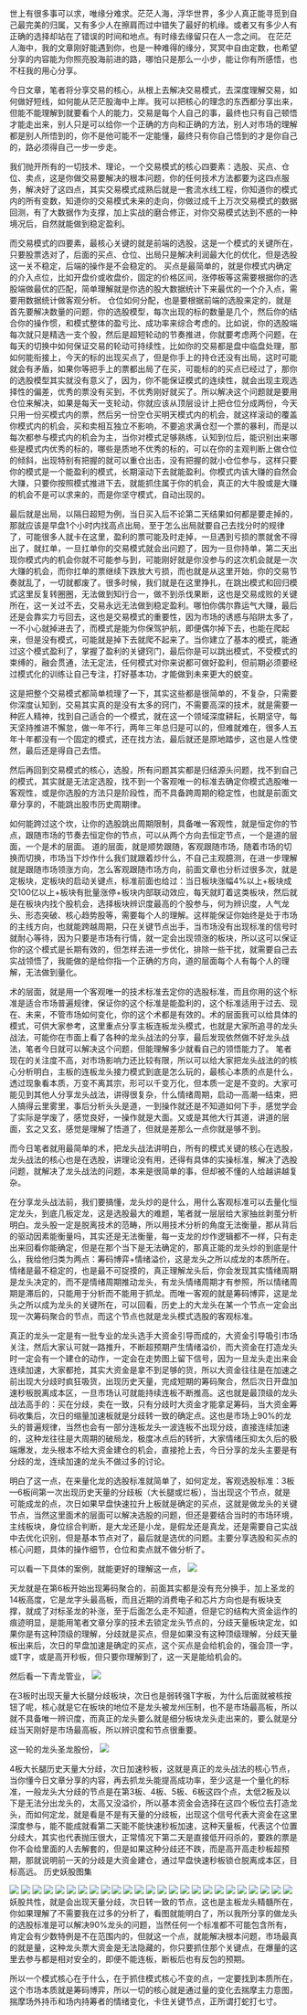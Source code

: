 世上有很多事可以求，唯缘分难求。茫茫人海，浮华世界，多少人真正能寻觅到自己最完美的归属，又有多少人在擦肩而过中错失了最好的机缘。或者又有多少人有正确的选择却站在了错误的时间和地点。有时缘去缘留只在人一念之间。
在茫茫人海中，我的文章刚好能遇到你，也是一种难得的缘分，冥冥中自由定数，也希望分享的内容能为你照亮股海前进的路，哪怕只是那么一小步，能让你有所感悟，也不枉我的用心分享。

今日文章，笔者将分享交易的核心，从根上去解决交易模式，去深度理解交易，如何做好短线，如何能从茫茫股海中上岸。我可以把核心的理念的东西都分享出来，但能不能理解到就要看个人的能力，交易是每个人自己的事，最终也只有自己顿悟才能走出来，别人只是可以给你一个正确的方向和正确的方法，别人对市场的理解都是别人所悟到的，你不是他可能不一定能懂，最终只有你自己悟到的才是你自己的，路必须得自己一步一步走。

我们抛开所有的一切技术、理论，一个交易模式的核心四要素：选股、买点、仓位、卖点，这是你做交易要解决的根本问题，你的任何技术方法都要为这四点服务，解决好了这四点，其实交易模式成熟后就是一套流水线工程，你知道你的模式内的所有变数，知道你的交易模式未来的走向，你做过成千上万次交易模式的数据回测，有了大数据作为支撑，加上实战的磨合修正，对你交易模式达到不惑的一种境况后，自然就能做到稳定盈利。

而交易模式的四要素，最核心关键的就是前端的选股，这是一个模式的关键所在，只要股票选对了，后面的买点、仓位、出局只是解决利润最大化的优化，但是选股这一关不稳定，后端的操作是不会稳定的。
买点是最简单的，就是你模式内确定的介入点位，比如开盘价或收盘价，固定的价格区间，涨停板等这需要根据你的选股端做最优的匹配，简单理解就是你选的股大数据统计下来最优的一个介入点，需要用数据统计做客观分析。
仓位如何分配，也是要根据前端的选股来定的，就是首先要解决数量的问题，你的选股模型，每次出现的标的数量是几个，然后你的结合你的操作惯，和模式整体的盈亏比、成功率来综合考虑的。比如说，你的选股端每次就只是精选一支个股，然后是超短轮动的节奏推进，你就要考虑两个问题，在每天的切换中如何保证交易的轮动可持续性，比如你的交易都是盘中临盘处理，那如何能衔接上，今天的标的出现买点了，但是你手上的持仓还没有出局，这时可能就会有矛盾，如果你等把手上的票都出局了在买，可能标的的买点已经过了，那你的选股模型其实就没有意义了，因为，你不能保证模式的连续性，就会出现主观选择性的偏差，优秀的票没有买到，不优秀刚好就买了。所以解决这个问题就是要用仓位来解决，如果是每天一支轮动，你就应该从顶层设计上把仓位分成两份，今天只用一份买模式内的票，然后另一份空仓买明天模式内的机会，就这样滚动的覆盖你模式内的机会，买和卖相互独立不影响，不要追求满仓怼一个票的暴利，而是以每次都参与模式内的机会为主，当你对模式足够熟练，认知到位后，能识别出来哪些是模式内优秀的标的，哪些是质地不优秀的标的，可以在你的主观判断上做仓位的倾斜，出现特别有把握的就可以重仓出击，没有把握的就小仓位参与，这样只要你的模式是一个能盈利的模式，长期滚动下去就能盈利。你模式内该大赚的自然会大赚，只要你按照模式推进下去，就能抓住属于你的机会，真正的大牛股或是大赚的机会不是可以求来的，而是你坚守模式，自动出现的。

最后就是出局，以隔日超短为例，当日买入后不论第二天结果如何都是要走掉的，那就应该是早盘1个小时内找高点出局，至于怎么出局就要自己去找分时的规律了，可能很多人就卡在这里，盈利的票可能及时走掉，一旦遇到亏损的票就舍不得出了，就扛单，一旦扛单你的交易模式就会出问题了，因为一旦你持单，第二天出现你模式内的机会你就不可能参与到，可能刚好就是你没参与的这次机会就是一次大赚的机会，而你扛单的票继续下跌放大亏损，而也就是从这里开始，你的交易节奏就乱了，一切就都废了。很多时候，我们就是在这里挣扎，在跳出模式和回归模式这里反复转圈圈，无法做到知行合一，做不到杀伐果断，这也是交易成败的关键所在，这一关过不去，交易永远无法做到稳定盈利。哪怕你偶尔靠运气大赚，最后还是会靠实力亏回去，这也是交易模式的重要性，因为市场的诱惑与陷阱太多了，一不小心就掉进去了，而模式是能为你保驾护航，即便偶尔掉下去，也能在爬起来，但是没有模式，可能就是掉下去就爬不起来了。当你建立了基本的模式，能通过这个模式盈利了，掌握了盈利的关键窍门，最后你是可以跳出模式，不受模式的束缚的，融会贯通，法无定法，任何模式对你来说都可做好盈利，但前期必须要经过模式化的训练让自己专注，打好基本功，才能做到未来更大的蜕变。

这是把整个交易模式都简单梳理了一下，其实这些都是很简单的，不复杂，只需要你深度认知到，交易其实真的是没有太多的窍门，不需要高深的技术，就是需要一种匠人精神，找到自己适合的一个模式，就在这一个领域深度耕耘，长期坚守，每天坚持推进不懈怠，做一年不行，两年三年总归是可以的，但难就难在，很多人五年十年都没有一个固定的模式，还在找方法，最后就还是原地踏步，这也是人性使然，最后还是得自己去悟。

然后再回到交易模式的核心，选股，所有问题其实都是归结源头问题，找不到自己的模式，其实就是无法定选股，找不到一个客观唯一的标准去确定你模式选股唯一客观性，或是你选股的方法只是阶段性，而不具备跨周期的稳定性，也就是前面文章分享的，不能跳出股市历史周期律。

如何能跨过这个坎，让你的选股跳出周期限制，具备唯一客观性，就是恒定你的节点，跟随市场的节奏去恒定你的节点，可以从两个方向去恒定节点，一个是道的层面，一个是术的层面。
道的层面，就是顺势跟随，客观跟随市场，随着市场的切换而切换，市场当下炒作什么我们就跟着炒什么，不自己主观臆测，在进一步理解就是跟随市场领涨方向，怎么客观跟随市场方向，前面文章也分析过很多次，就是定板块，定板块的启动关键点，标准前面也给过：当日板块涨幅4%以上+板块成交100亿以上+板块有批量涨停+板块内部联动效应，每天就盯着这类板块，然后就是在板块内找个股机会，选择板块辨识度最高的个股参与，何为辨识度，人气龙头、形态突破、核心趋势股等，需要每个人的理解。这样能保证你始终是处于市场的主线方向，也就能跨越周期，只在关键节点出手，当市场没有出现标准的信号时就耐心等待，因为只要是市场有行情，就一定会出现领涨的板块，所以这可以保证你的这个模式是长期有效的，但怎样去进一步优化，排除一些干扰，就需要自己去实战领悟了，我能做的是给你指一个正确的方向，道的层面每个人有每个人的理解，无法做到量化。

术的层面，就是用一个客观唯一的技术标准去定你的选股标准，而且你用的这个标准是适合市场普遍规律，保证你的这个标准是能盈利的，这个标准适用于过去、现在、未来，不管市场如何变化，你的这个术都是有效的。术的层面我可以给具体的模式，可供大家参考，这里重点分享主板连板龙头模式，也就是大家所追寻的龙头战法，可能你在市面上看了各种的龙头战法的分享，最后发现依然做不好龙头战法，笔者今日就可以解决这个问题，但能理解多少就看自己的领悟能力了。
笔者现在的关注度不高，对市场影响力还比较有限，所以可以给大家把龙头战法的的核心分析明白，主板的连板龙头接力模式到底是怎么玩的，最核心本质的点是什么，透过现象看本质，万变不离其宗，形可以千变万化，但本质一定是不变的。大家可能见到其他人分享龙头战法，讲得很复杂，什么情绪周期，启动—高潮—结束，把人搞得云里雾里，事后分析头头是道，一到操作就还是不知道如何下手，感觉学会了实际是学废了，感觉良好，一操作就是大面。又或是其他大行其道，讲道的层面，玄之又玄，感觉是理解了悟道了，但就是差那么一点你就是够不到。

而今日笔者就用最简单的术，把龙头战法讲明白，所有的模式关键的核心在选股，龙头战法的核心也是在选股，讲理论没有用，还得有具体的实操标准，解决了选股问题，就解决了龙头战法的问题，本来是很简单的事，但却被不懂的人给越讲越复杂。

在分享龙头战法前，我们要搞懂，龙头炒的是什么，用什么客观标准可以去量化恒定龙头，到底几板定龙，这是选股最大的难题，笔者就一层层给大家抽丝剥茧分析明白。龙头股一定是脱离技术的范畴，所以用技术分析的角度无法衡量，那从背后的驱动因素能衡量吗，其实还是无法衡量，每一支龙的炒作逻辑都不一样，只有走出来回看你能确定，但是在那个当下是无法确定的，那真正能的龙头炒的到底是什么，我给他归类为两点：筹码博弈+情绪溢价，这是龙头之所以成龙的本质所在。情绪是最不稳定的，也是最不可捉摸的，真正理解龙头后，你会发现其实情绪周期是龙头决定的，而不是情绪周期推动龙头，有龙头情绪周期才有参照，所以情绪周期是滞后的，只能用于分析而不能用于抓龙。而唯一客观的就是筹码博弈，这是龙头之所以成为龙头的关键所在，可以回看，历史上的大龙头在某一个节点一定会出现一次筹码聚合的节点，而这个节点也就是龙头模式选股的客观标准。

真正的龙头一定是有一批专业的龙头选手大资金引导而成的，大资金引导吸引市场关注，然后大家认可就一路推升，不断超预期产生情绪溢价，而大资金在打造龙头时一定会有一个建仓的动作，一定会在走势图上留下信号，因为一旦龙头走出来会连续加速，大家都抢，其实大资金是拿不到足够的货，所以大资金往往是在加速之前出现大分歧时疯狂吸货，出现历史天量，完成短期的筹码聚合，然后次日开盘加速秒板脱离成本区，一旦市场认可就能持续连板不断推高。这也就是最顶级的龙头战法高手的：买在分歧，卖在一致，只有分歧时大资金才能拿足筹码，当大资金筹码收集后，次日的缩量加速板就是分歧转一致的确定点。这也是市场上90%的龙头的普遍规律，当然也会有一部分连板龙头一波连板不出现分歧，直接连续加速的，这种龙往往是大周期的破局龙，极度冰点后的转折，大家情绪压抑太久后的极端爆发，龙头根本不给大资金建仓的机会，直接抢上去，今日分享的龙头主要是有分歧的龙，连续加速的龙头不做过多的讨论。

明白了这一点，在来量化龙的选股标准就简单了，如何定龙，客观选股标准：3板—6板间第一次出现历史天量的分歧板（大长腿或烂板），当出现这个节点，就是可能成龙的点，次日如果早盘快速拉升上板就是确定的买点，这就是做龙头的关键节点，当然这里面术的层面可以解决选股的问题，但还是要结合当时的市场环境，主线板块，身位综合判断，是大龙还是小龙，是假龙还是真龙，还是需要自己实战中去优化识别，但是基本节点对了，最后就是选优的问题。主要分享选股和买点的核心问题，具体的操作细节，仓位和卖点就不做分析了。

可以看一下具体的案例，就能更好的理解这一点，
![](http://hrzimgs.hzdea.top/imgs/202501111633082.png)

天龙就是在第6板开始出现筹码聚合的，前面其实都是没有充分换手，加上圣龙的14板高度，它是龙字头最高板，而且近期的消费电子和芯片方向也是有板块支撑，就成了对标圣龙的补涨，至于后面怎么走不知道，但是它的结构大资金运作的痕迹明显，是能用笔者文章分享的技术去锁定龙头节点的，分歧天量板块定龙，如果你是有这种顶级的理解，分歧就是买点，但是如果没有这种顶级理解，分歧天量板出来后，次日的早盘加速是确定的买点，这个买点是会给机会的，强会顶一字，或T字，或是高开秒板，但只要你理解到了，这一天是能给机会的。

然后看一下青龙管业，
![](http://hrzimgs.hzdea.top/imgs/202501111633010.png)

在3板时出现天量大长腿分歧板块，次日也是弱转强T字板，为什么后面就被核按钮了呢，核心就是它在板块的地位不是龙头被龙州压制，也不是市场最高板，所以就不具备唯一辨识度，而真正的龙头要么就是细分板块龙头走出来的，要么就是分歧当天刚好是市场最高板，所以辨识度和节点很重要。

这一轮的龙头圣龙股份，
![](http://hrzimgs.hzdea.top/imgs/202501111634065.png)

4板大长腿历史天量大分歧，次日加速秒板，这就是真正的龙头战法的核心节点，当你懂今日文章分享的内容，再去抓龙头能提高成功率，至少这是一个量化的标准，一般龙头大分歧的节点是在第3板、4板、5板、6板这四个点，太低2板及以下是无法分出龙头的，太高又没溢价，所以基本资金会选择在这四个板位去打造龙头，而如何定龙，就是看是不是有天量的分歧板，出现这个信号代表大资金在这里深度参与，能不能成就看第二天能不能快速秒板加速，这种天量板，代表这个位置分歧大，其实也代表抛压很大，正常情况下第二天是直接低开闷杀的，要跌的票是你不会给里面的人去解套的，但是如果这种分歧还不跌，而是高开高走秒板超预期，那就说明前一天的分歧是大资金建仓，通过早盘快速秒板锁仓脱离成本区，目标高远。
历史妖股图集

![](http://hrzimgs.hzdea.top/imgs/202501111634375.png)
![](http://hrzimgs.hzdea.top/imgs/202501111634335.png)
![](http://hrzimgs.hzdea.top/imgs/202501111636651.png)
![](http://hrzimgs.hzdea.top/imgs/202501111636239.png)
![](http://hrzimgs.hzdea.top/imgs/202501111636039.png)
![](http://hrzimgs.hzdea.top/imgs/202501111637332.png)
![](http://hrzimgs.hzdea.top/imgs/202501111637114.png)
![](http://hrzimgs.hzdea.top/imgs/202501111637147.png)
![](http://hrzimgs.hzdea.top/imgs/202501111638451.png)
![](http://hrzimgs.hzdea.top/imgs/202501111638260.png)
![](http://hrzimgs.hzdea.top/imgs/202501111638513.png)
![](http://hrzimgs.hzdea.top/imgs/202501111638693.png)
![](http://hrzimgs.hzdea.top/imgs/202501111639527.png)
![](http://hrzimgs.hzdea.top/imgs/202501111639318.png)
![](http://hrzimgs.hzdea.top/imgs/202501111639613.png)
![](http://hrzimgs.hzdea.top/imgs/202501111639357.png)
![](http://hrzimgs.hzdea.top/imgs/202501111639097.png)
![](http://hrzimgs.hzdea.top/imgs/202501111640631.png)
![](http://hrzimgs.hzdea.top/imgs/202501111640604.png)
![](http://hrzimgs.hzdea.top/imgs/202501111640101.png)
![](http://hrzimgs.hzdea.top/imgs/202501111640671.png)
![](http://hrzimgs.hzdea.top/imgs/202501120135443.png)
![](http://hrzimgs.hzdea.top/imgs/202501120135352.png)
![](http://hrzimgs.hzdea.top/imgs/202501120135377.png)
![](http://hrzimgs.hzdea.top/imgs/202501120135826.png)
妖股共性，就是会出现天量分歧，次日转一致的节点，这也是主板龙头精髓所在，你如果理解了不需要我在过多的分析了，看图就能明白了，所以我所分享的做龙头的选股标准是可以解决90%龙头的问题，当然任何一个标准都不可能包含所有，肯定会有少数特例是不在范围内的，但就这一个点，就能解决根本问题，市场最真的就是量，这种龙头票大资金是无法隐藏的，你只要抓住那个关键点，在爆量的这里去参与都是相对安全的，即便不能连板，断板后也有反包的预期。

所以一个模式核心在于什么，在于抓住模式核心不变的点，一定要找到本质所在，这个市场本质就是筹码博弈，所以一切的核心就是通过量的变化去揣摩主力意图，揣摩场外持币和场内持筹者的情绪变化，卡住关键节点，正所谓打蛇打七寸。
